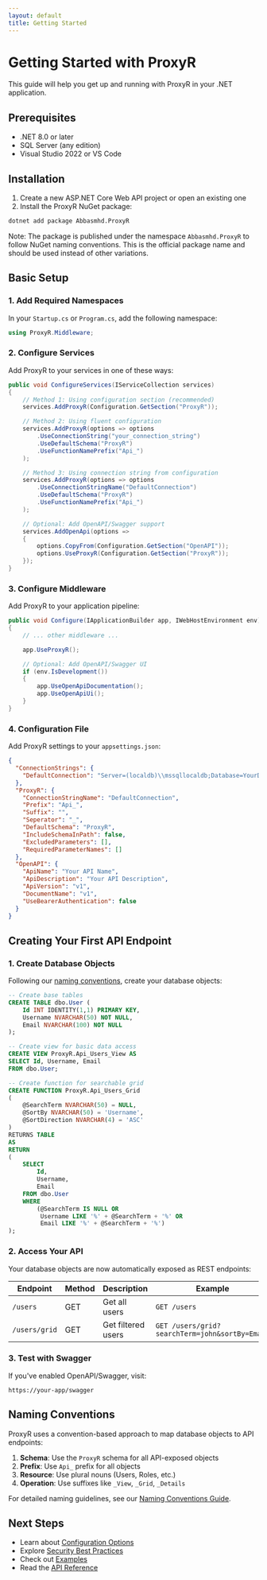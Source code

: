 ```yaml
---
layout: default
title: Getting Started
---
```


# Getting Started with ProxyR

This guide will help you get up and running with ProxyR in your .NET application.

## Prerequisites

- .NET 8.0 or later
- SQL Server (any edition)
- Visual Studio 2022 or VS Code

## Installation

1. Create a new ASP.NET Core Web API project or open an existing one
2. Install the ProxyR NuGet package:

```bash
dotnet add package Abbasmhd.ProxyR
```

Note: The package is published under the namespace `Abbasmhd.ProxyR` to follow NuGet naming conventions. This is the official package name and should be used instead of other variations.

## Basic Setup

### 1. Add Required Namespaces

In your `Startup.cs` or `Program.cs`, add the following namespace:

```csharp
using ProxyR.Middleware;
```

### 2. Configure Services

Add ProxyR to your services in one of these ways:

```csharp
public void ConfigureServices(IServiceCollection services)
{
    // Method 1: Using configuration section (recommended)
    services.AddProxyR(Configuration.GetSection("ProxyR"));

    // Method 2: Using fluent configuration
    services.AddProxyR(options => options
        .UseConnectionString("your_connection_string")
        .UseDefaultSchema("ProxyR")
        .UseFunctionNamePrefix("Api_")
    );

    // Method 3: Using connection string from configuration
    services.AddProxyR(options => options
        .UseConnectionStringName("DefaultConnection")
        .UseDefaultSchema("ProxyR")
        .UseFunctionNamePrefix("Api_")
    );

    // Optional: Add OpenAPI/Swagger support
    services.AddOpenApi(options =>
    {
        options.CopyFrom(Configuration.GetSection("OpenAPI"));
        options.UseProxyR(Configuration.GetSection("ProxyR"));
    });
}
```

### 3. Configure Middleware

Add ProxyR to your application pipeline:

```csharp
public void Configure(IApplicationBuilder app, IWebHostEnvironment env)
{
    // ... other middleware ...

    app.UseProxyR();

    // Optional: Add OpenAPI/Swagger UI
    if (env.IsDevelopment())
    {
        app.UseOpenApiDocumentation();
        app.UseOpenApiUi();
    }
}
```

### 4. Configuration File

Add ProxyR settings to your `appsettings.json`:

```json
{
  "ConnectionStrings": {
    "DefaultConnection": "Server=(localdb)\\mssqllocaldb;Database=YourDatabase;Trusted_Connection=True;"
  },
  "ProxyR": {
    "ConnectionStringName": "DefaultConnection",
    "Prefix": "Api_",
    "Suffix": "",
    "Seperator": "_",
    "DefaultSchema": "ProxyR",
    "IncludeSchemaInPath": false,
    "ExcludedParameters": [],
    "RequiredParameterNames": []
  },
  "OpenAPI": {
    "ApiName": "Your API Name",
    "ApiDescription": "Your API Description",
    "ApiVersion": "v1",
    "DocumentName": "v1",
    "UseBearerAuthentication": false
  }
}
```

## Creating Your First API Endpoint

### 1. Create Database Objects

Following our [naming conventions](./naming-conventions.html), create your database objects:

```sql
-- Create base tables
CREATE TABLE dbo.User (
    Id INT IDENTITY(1,1) PRIMARY KEY,
    Username NVARCHAR(50) NOT NULL,
    Email NVARCHAR(100) NOT NULL
);

-- Create view for basic data access
CREATE VIEW ProxyR.Api_Users_View AS
SELECT Id, Username, Email
FROM dbo.User;

-- Create function for searchable grid
CREATE FUNCTION ProxyR.Api_Users_Grid
(
    @SearchTerm NVARCHAR(50) = NULL,
    @SortBy NVARCHAR(50) = 'Username',
    @SortDirection NVARCHAR(4) = 'ASC'
)
RETURNS TABLE
AS
RETURN
(
    SELECT
        Id,
        Username,
        Email
    FROM dbo.User
    WHERE
        (@SearchTerm IS NULL OR
         Username LIKE '%' + @SearchTerm + '%' OR
         Email LIKE '%' + @SearchTerm + '%')
);
```

### 2. Access Your API

Your database objects are now automatically exposed as REST endpoints:

| Endpoint | Method | Description | Example |
|----------|--------|-------------|---------|
| `/users` | GET | Get all users | `GET /users` |
| `/users/grid` | GET | Get filtered users | `GET /users/grid?searchTerm=john&sortBy=Email` |

### 3. Test with Swagger

If you've enabled OpenAPI/Swagger, visit:
```
https://your-app/swagger
```

## Naming Conventions

ProxyR uses a convention-based approach to map database objects to API endpoints:

1. **Schema**: Use the `ProxyR` schema for all API-exposed objects
2. **Prefix**: Use `Api_` prefix for all objects
3. **Resource**: Use plural nouns (Users, Roles, etc.)
4. **Operation**: Use suffixes like `_View`, `_Grid`, `_Details`

For detailed naming guidelines, see our [Naming Conventions Guide](./naming-conventions.html).

## Next Steps

- Learn about [Configuration Options](./configuration.html)
- Explore [Security Best Practices](./security.html)
- Check out [Examples](./examples.html)
- Read the [API Reference](../api/index.html)
